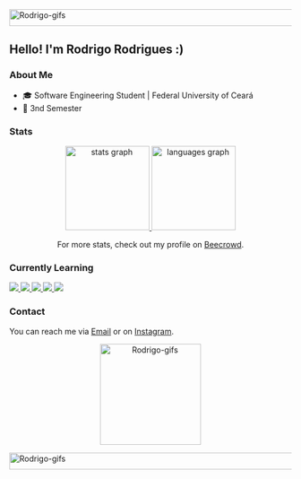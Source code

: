 <img align="center" alt="Rodrigo-gifs" height="30" width="1080" src="https://user-images.githubusercontent.com/74038190/212284100-561aa473-3905-4a80-b561-0d28506553ee.gif">

## Hello! I'm Rodrigo Rodrigues :)

### About Me
- 🎓 Software Engineering Student | Federal University of Ceará
- 📅 3nd Semester

### Stats

<p align="center">
  <a href="https://github.com/rudriguu2099" target="_blank" rel="noreferrer"> <img src="https://github-readme-stats.vercel.app/api?username=rudriguu2099&theme=dracula&hide_border=true" height="150" alt="stats graph"> </a>
  <a href="https://github.com/rudriguu2099" target="_blank" rel="noreferrer"> <img src="https://github-readme-stats.vercel.app/api/top-langs/?username=rudriguu2099&layout=compact&langs_count=4&theme=dracula&hide_border=true" height="150" alt="languages graph"> </a>
</p>

<p align="center">
  For more stats, check out my profile on <a href="https://judge.beecrowd.com/pt/profile/980432">Beecrowd</a>.
</p>

### Currently Learning

<div>
  <a href="https://www.python.org" target="_blank" rel="noreferrer"> <img src="https://img.shields.io/badge/Python-3776AB?style=for-the-badge&logo=python&logoColor=white"/> </a>
  <a href="https://www.java.com" target="_blank" rel="noreferrer"> <img src="https://img.shields.io/badge/Java-ED8B00?style=for-the-badge&logo=openjdk&logoColor=white"/> </a>
  <a href="https://www.w3schools.com/c/" target="_blank" rel="noreferrer"> <img src="https://img.shields.io/badge/C-00599C?style=for-the-badge&logo=c&logoColor=white"/> </a>
  <a href="https://www.w3schools.com/cpp/" target="_blank" rel="noreferrer"> <img src="https://img.shields.io/badge/C%2B%2B-00599C?style=for-the-badge&logo=c%2B%2B&logoColor=white"/> </a>
  <a href="https://git-scm.com/" target="_blank" rel="noreferrer"> <img src="https://img.shields.io/badge/GIT-E44C30?style=for-the-badge&logo=git&logoColor=white"/> </a>
</div>

### Contact
You can reach me via [Email](mailto:rrodrigues.dev21@gmail.com) or on [Instagram](https://www.instagram.com/rudriguu_2099/).

<p align="center">
  <img src="https://media.tenor.com/dF-PYwpJP0MAAAAi/nino-nakano-pet-the-cat.gif" alt="Rodrigo-gifs" width="180" height="180">
</p>

<img align="center" alt="Rodrigo-gifs" height="30" width="1080" src="https://user-images.githubusercontent.com/74038190/212284100-561aa473-3905-4a80-b561-0d28506553ee.gif">

